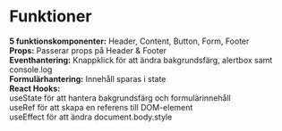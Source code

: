 <h1>Funktioner</h1>
<b>5 funktionskomponenter:</b> Header, Content, Button, Form, Footer</br>
<b>Props:</b> Passerar props på Header & Footer</br>
<b>Eventhantering:</b> Knappklick för att ändra bakgrundsfärg, alertbox samt console.log</br>
<b>Formulärhantering:</b> Innehåll sparas i state</br>
<b>React Hooks:</b></br>
useState för att hantera bakgrundsfärg och formulärinnehåll</br>
useRef för att skapa en referens till DOM-element</br>
useEffect för att ändra document.body.style
